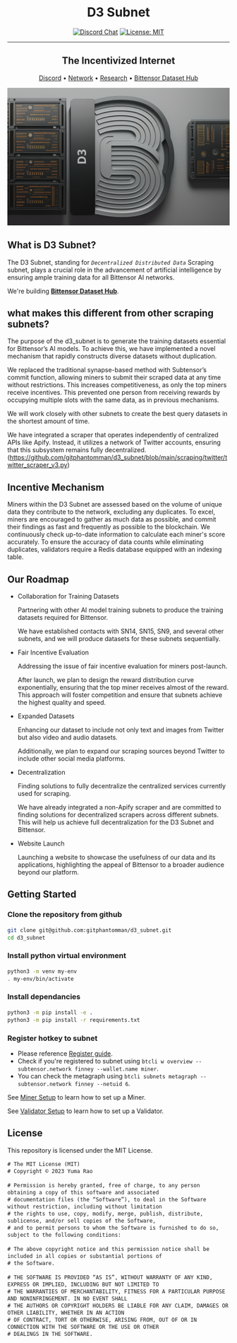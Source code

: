 <div align="center">

# **D3 Subnet** <!-- omit in toc -->
[![Discord Chat](https://img.shields.io/badge/chat-25519-blue)](https://discord.gg/bittensor)
[![License: MIT](https://img.shields.io/badge/License-MIT-yellow.svg)](https://opensource.org/licenses/MIT) 

---
    
## The Incentivized Internet <!-- omit in toc -->

[Discord](https://discord.gg/bittensor) • [Network](https://taostats.io/) • [Research](https://bittensor.com/whitepaper) • [Bittensor Dataset Hub](https://huggingface.co/bittensor-dataset)
</div>

![d3 image](docs/d3.png)
## What is D3 Subnet?

The D3 Subnet, standing for *`Decentralized Distributed Data`* Scraping subnet, plays a crucial role in the advancement of artificial intelligence by ensuring ample training data for all Bittensor AI networks.

We're building **[Bittensor Dataset Hub](https://huggingface.co/bittensor-dataset)**.

##  what makes this different from other scraping subnets?

The purpose of the d3_subnet is to generate the training datasets essential for Bittensor’s AI models. To achieve this, we have implemented a novel mechanism that rapidly constructs diverse datasets without duplication.

We replaced the traditional synapse-based method with Subtensor’s commit function, allowing miners to submit their scraped data at any time without restrictions. This increases competitiveness, as only the top miners receive incentives. This prevented one person from receiving rewards by occupying multiple slots with the same data, as in previous mechanisms.

We will work closely with other subnets to create the best query datasets in the shortest amount of time.

We have integrated a scraper that operates independently of centralized APIs like Apify. Instead, it utilizes a network of Twitter accounts, ensuring that this subsystem remains fully decentralized. (https://github.com/gitphantomman/d3_subnet/blob/main/scraping/twitter/twitter_scraper_v3.py)


## Incentive Mechanism

Miners within the D3 Subnet are assessed based on the volume of unique data they contribute to the network, excluding any duplicates. To excel, miners are encouraged to gather as much data as possible, and commit their findings as fast and frequently as possible to the blockchain. 
We continuously check up-to-date information to calculate each miner's score accurately. 
To ensure the accuracy of data counts while eliminating duplicates, validators require a Redis database equipped with an indexing table.

## Our Roadmap

- Collaboration for Training Datasets

    Partnering with other AI model training subnets to produce the training datasets required for Bittensor.
    
    We have established contacts with SN14, SN15, SN9, and several other subnets, and we will produce datasets for these subnets sequentially.

- Fair Incentive Evaluation

    Addressing the issue of fair incentive evaluation for miners post-launch.

    After launch, we plan to design the reward distribution curve exponentially, ensuring that the top miner receives almost of the reward. This approach will foster competition and ensure that subnets achieve the highest quality and speed.


- Expanded Datasets

    Enhancing our dataset to include not only text and images from Twitter but also video and audio datasets.
    
    Additionally, we plan to expand our scraping sources beyond Twitter to include other social media platforms.

- Decentralization

    Finding solutions to fully decentralize the centralized services currently used for scraping.

    We have already integrated a non-Apify scraper and are committed to finding solutions for decentralized scrapers across different subnets. This will help us achieve full decentralization for the D3 Subnet and Bittensor.
- Website Launch

    Launching a website to showcase the usefulness of our data and its applications, highlighting the appeal of Bittensor to a broader audience beyond our platform.

## Getting Started

### Clone the repository from github

```bash
git clone git@github.com:gitphantomman/d3_subnet.git
cd d3_subnet
```

### Install python virtual environment

```bash
python3 -m venv my-env
. my-env/bin/activate
```

### Install dependancies

```bash
python3 -m pip install -e .
python3 -m pip install -r requirements.txt
```

### Register hotkey to subnet

- Please reference [Register guide](https://docs.bittensor.com/subnets/register-validate-mine).
- Check if you're registered to subnet using `btcli w overview --subtensor.network finney --wallet.name miner`.
- You can check the metagraph using `btcli subnets metagraph --subtensor.network finney --netuid 6`.

See [Miner Setup](docs/miner.md) to learn how to set up a Miner.

See [Validator Setup](docs/validator.md) to learn how to set up a Validator.



## License
This repository is licensed under the MIT License.
```text
# The MIT License (MIT)
# Copyright © 2023 Yuma Rao

# Permission is hereby granted, free of charge, to any person obtaining a copy of this software and associated
# documentation files (the “Software”), to deal in the Software without restriction, including without limitation
# the rights to use, copy, modify, merge, publish, distribute, sublicense, and/or sell copies of the Software,
# and to permit persons to whom the Software is furnished to do so, subject to the following conditions:

# The above copyright notice and this permission notice shall be included in all copies or substantial portions of
# the Software.

# THE SOFTWARE IS PROVIDED “AS IS”, WITHOUT WARRANTY OF ANY KIND, EXPRESS OR IMPLIED, INCLUDING BUT NOT LIMITED TO
# THE WARRANTIES OF MERCHANTABILITY, FITNESS FOR A PARTICULAR PURPOSE AND NONINFRINGEMENT. IN NO EVENT SHALL
# THE AUTHORS OR COPYRIGHT HOLDERS BE LIABLE FOR ANY CLAIM, DAMAGES OR OTHER LIABILITY, WHETHER IN AN ACTION
# OF CONTRACT, TORT OR OTHERWISE, ARISING FROM, OUT OF OR IN CONNECTION WITH THE SOFTWARE OR THE USE OR OTHER
# DEALINGS IN THE SOFTWARE.
```

